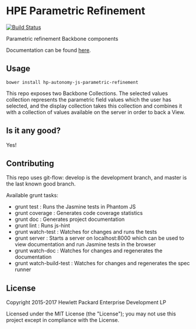 # HPE Parametric Refinement

[![Build Status](https://travis-ci.org/hpe-idol/js-parametric-refinement.svg?branch=master)](https://travis-ci.org/hpe-idol/js-parametric-refinement)

Parametric refinement Backbone components

Documentation can be found [here](http://hpe-idol.github.io/js-parametric-refinement).

## Usage
    bower install hp-autonomy-js-parametric-refinement

This repo exposes two Backbone Collections. The selected values collection represents the parametric field values which
the user has selected, and the display collection takes this collection and combines it with a collection of values
available on the server in order to back a View.

## Is it any good?
Yes!

## Contributing
This repo uses git-flow: develop is the development branch, and master is the last known good branch.

Available grunt tasks:
* grunt test : Runs the Jasmine tests in Phantom JS
* grunt coverage : Generates code coverage statistics
* grunt doc : Generates project documentation
* grunt lint : Runs js-hint
* grunt watch-test : Watches for changes and runs the tests
* grunt server : Starts a server on localhost:8000 which can be used to view documentation and run Jasmine tests in the browser
* grunt watch-doc : Watches for changes and regenerates the documentation
* grunt watch-build-test : Watches for changes and regenerates the spec runner

## License
Copyright 2015-2017 Hewlett Packard Enterprise Development LP

Licensed under the MIT License (the "License"); you may not use this project except in compliance with the License.

